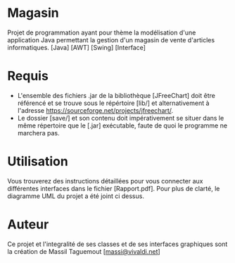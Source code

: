 # Magasin
Projet de programmation ayant pour thème la modélisation d'une application Java permettant la gestion d'un magasin de vente d'articles informatiques.
[Java] [AWT] [Swing] [Interface]

# Requis
- L'ensemble des fichiers .jar de la bibliothèque [JFreeChart] doit être référencé et se trouve sous le répértoire [lib/] et alternativement à l'adresse https://sourceforge.net/projects/jfreechart/.
- Le dossier [save/] et son contenu doit impérativement se situer dans le même répertoire que le [.jar] exécutable, faute de quoi le programme ne marchera pas.

# Utilisation
Vous trouverez des instructions détaillées pour vous connecter aux différentes interfaces dans le fichier [Rapport.pdf].
Pour plus de clarté, le diagramme UML du projet a été joint ci dessus.

# Auteur
Ce projet et l'integralité de ses classes et de ses interfaces graphiques sont la création de Massil Taguemout [massi@vivaldi.net]
